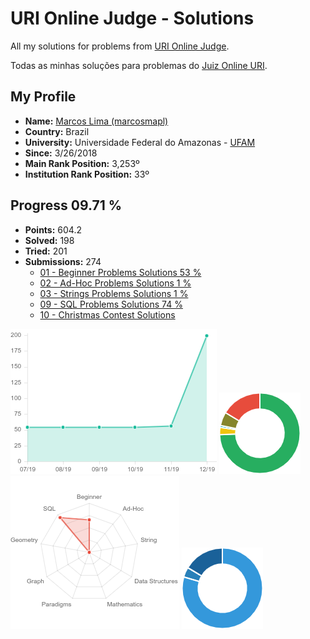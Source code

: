# URI Online Judge - Solutions

All my solutions for problems from [URI Online Judge](https://www.urionlinejudge.com.br/judge/en).

Todas as minhas soluções para problemas do [Juiz Online URI](https://www.urionlinejudge.com.br/judge/pt).

## My Profile
* <b>Name:</b> <a href="https://www.urionlinejudge.com.br/judge/en/profile/242402">Marcos Lima (marcosmapl)</a>
* <b>Country:</b> Brazil
* <b>University:</b> Universidade Federal do Amazonas - <a href="https://www.urionlinejudge.com.br/judge/en/users/university/ufam">UFAM</a>
* <b>Since:</b> 3/26/2018
* <b>Main Rank Position:</b> 3,253º
* <b>Institution Rank Position:</b> 33º

## Progress 09.71 %
* <b>Points:</b> 604.2
* <b>Solved:</b> 198
* <b>Tried:</b> 201
* <b>Submissions:</b> 274
	* [01 - Beginner Problems Solutions 53 %](https://github.com/limadmarcos/uri-solutions/tree/master/01-beginner)
	* [02 - Ad-Hoc Problems Solutions 1 %](https://github.com/limadmarcos/uri-solutions/tree/master/02-ad-hoc)
	* [03 - Strings Problems Solutions 1 %](https://github.com/limadmarcos/uri-solutions/tree/master/03-strings)
	* [09 - SQL Problems Solutions 74 %](https://github.com/limadmarcos/uri-solutions/tree/master/09-sql)
	* [10 - Christmas Contest Solutions](https://github.com/limadmarcos/uri-solutions/tree/master/contest-christmas)

<img src="progress.png">
<img src="submissions.png">
<img src="problems-web.png">
<img src="languages.png">